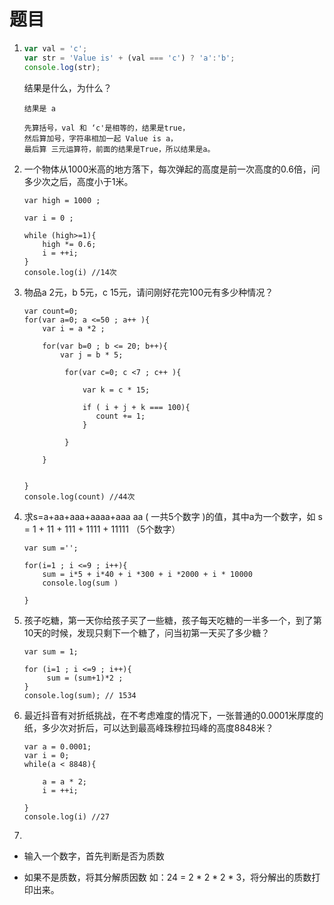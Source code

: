 # 题目

1. ```js
   var val = 'c';
   var str = 'Value is' + (val === 'c') ? 'a':'b';
   console.log(str);
   ```

   结果是什么，为什么？

   ```text
   结果是 a
   
   先算括号，val 和 ‘c'是相等的，结果是true，
   然后算加号，字符串相加一起 Value is a，
   最后算 三元运算符，前面的结果是True，所以结果是a。
   ```
   
2. 一个物体从1000米高的地方落下，每次弹起的高度是前一次高度的0.6倍，问多少次之后，高度小于1米。

   ```shell
   var high = 1000 ;
       
   var i = 0 ;
   
   while (high>=1){
       high *= 0.6;
       i = ++i;
   }
   console.log(i) //14次
   ```

   

3. 物品a 2元，b 5元，c 15元，请问刚好花完100元有多少种情况？

   ```shell
   var count=0;
   for(var a=0; a <=50 ; a++ ){
       var i = a *2 ;
   
       for(var b=0 ; b <= 20; b++){
           var j = b * 5;
   
            for(var c=0; c <7 ; c++ ){
   
                var k = c * 15;
   
                if ( i + j + k === 100){
                   count += 1;
                }
   
            }
   
       }
   
   
   }
   console.log(count) //44次
   
   ```

   

4. 求s=a+aa+aaa+aaaa+aaa aa ( 一共5个数字 )的值，其中a为一个数字，如 s = 1 + 11 + 111 + 1111 + 11111 （5个数字）

   ```shell
   var sum ='';
   
   for(i=1 ; i <=9 ; i++){
       sum = i*5 + i*40 + i *300 + i *2000 + i * 10000
       console.log(sum )
   
   }
   ```

   

5. 孩子吃糖，第一天你给孩子买了一些糖，孩子每天吃糖的一半多一个，到了第10天的时候，发现只剩下一个糖了，问当初第一天买了多少糖？

   ```shell
   var sum = 1;
   
   for (i=1 ; i <=9 ; i++){
        sum = (sum+1)*2 ;
   }
   console.log(sum); // 1534
   ```

   

6. 最近抖音有对折纸挑战，在不考虑难度的情况下，一张普通的0.0001米厚度的纸，多少次对折后，可以达到最高峰珠穆拉玛峰的高度8848米？

   ```shell
   var a = 0.0001;
   var i = 0;
   while(a < 8848){
   
       a = a * 2;
       i = ++i;
   
   }
   console.log(i) //27
   ```

   

7. 

   - 输入一个数字，首先判断是否为质数

   - 如果不是质数，将其分解质因数 如：24 = 2 * 2 * 2 * 3，将分解出的质数打印出来。

     ```shell
     
     
     ```

     

